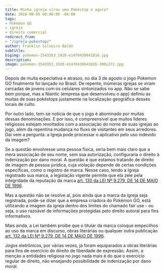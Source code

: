 ```yaml
---
title: Minha igreja virou uma Pokéstop e agora?
date: 2016-08-05 00:00:00 -04:00
tags:
- Pokémon GO
- igreja
- direito comercial
redirect_from:
- "/igreja-pokestop/"
author: Franklin Silveira Baldo
subtitle: 
bigimg: pokemon-1543353_1920-e1470430641816.jpg
description: 
image: pokemon-1543353_1920-e1470430641816-300x272.jpg
---
```


Depois de muita expectativa e atrasos, no dia 3 de agosto o jogo Pokemon GO finalmente foi lançado no Brasil. De repente, inúmeras igrejas se viram cercadas de jovens com os celulares sintonizados no app. Não se sabe bem porque, mas a Niantic (empresa que desenvolveu o app) definiu as muitas de suas pokéstops justamente na localização geográfica desses locais de culto.

Por outro lado, tem-se notícia de que o jogo é abominado por muitas dessas denominações. E por isso, é compreensível que muitos líderes religiosos estejam revoltados com a associação do nome de suas igrejas ao jogo, além da repentina mudança no fluxo de visitantes em seus arredores. Daí vem a pergunta: a Igreja pode processar o aplicativo pelo uso indevido da imagem?

Se a questão envolvesse uma pessoa física, seria bem mais claro que a mera associação de seu nome, sem sua autorização, configuraria o direito à indenização por dano moral. A questão é que estamos tratando de direito de imagem de pessoa jurídica, cuja violação depende de certas condições específicas, como o registro de marca. Nesse caso, tendo a Igreja registrado sua marca, a legislação vigente permite que ela zele pela integridade da reputação da marca [art. 130 da LEI Nº 9.279, DE 14 DE MAIO DE 1996](https://www.planalto.gov.br/ccivil_03/leis/l9279.htm).

Mas a questão não se resolve aí, pois ainda que a marca da igreja seja registrada, pode-se dizer que a empresa criadora do Pokémon GO, está utilizando a imagem da igreja dentro dos limites do chamado fair use - ou seja, o uso razoável de informações protegidas pelo direito autoral para fins informativos.

Mais ainda, a Lei também proíbe que o titular da marca coloque empecilhos ao uso da marca em discurso, obras literárias ou qualquer outra publicação [art. 132 da LEI Nº 9.279, DE 14 DE MAIO DE 1996](https://www.planalto.gov.br/ccivil_03/leis/l9279.htm).

Jogos eletrônicos, por várias vezes, já foram equiparados a obras literárias para fins de exercício do direito de liberdade de expressão. Assim, a menção a entidades religiosa no jogo nada mais é do que o exercício regular de direito, não ensejando possibilidade de indenização por dano moral.
